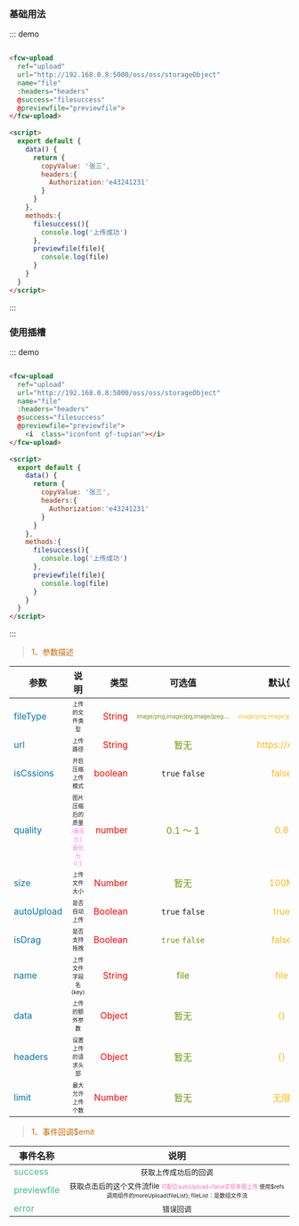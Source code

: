 ### 基础用法

<div class="demo-block">
  <div class="fcw-uplaodDemo">
    <fcw-upload 
      ref="upload"
      url="http://192.168.0.8:5000/oss/oss/storageObject"
      name="file"
      :headers="headers"
      @success="filesuccess"
      @previewfile="previewfile">
    </fcw-upload>
  </div> 
  
  <script>
    export default {
      data() {
        return {
          copyValue: '张三',
          headers:{
            Authorization:'e43241231'
          }
        }
      },
      methods:{
        filesuccess(){
          console.log('上传成功')
        },
        previewfile(file){
          this.$message({
            type:'success',
            message:'假装上传成功！到自己项目请更换好的请求接口'
          })
          console.log(file)
        }
      }
    }
    </script>
</div>

::: demo

```html

<fcw-upload 
  ref="upload"
  url="http://192.168.0.8:5000/oss/oss/storageObject"
  name="file"
  :headers="headers"
  @success="filesuccess"
  @previewfile="previewfile">
</fcw-upload>
  
<script>
  export default {
    data() {
      return {
        copyValue: '张三',
        headers:{
          Authorization:'e43241231'
        }
      }
    },
    methods:{
      filesuccess(){
        console.log('上传成功')
      },
      previewfile(file){
        console.log(file)
      }
    }
  }
</script>
```
:::

### 使用插槽

<div class="demo-block">
  <div class="fcw-uplaodDemo">
    <fcw-upload 
      ref="upload"
      url="http://192.168.0.8:5000/oss/oss/storageObject"
      name="file"
      :headers="headers"
      @success="filesuccess"
      @previewfile="previewfile">
       <i  class="iconfont gf-tupian"></i>
    </fcw-upload>
  </div> 
</div>

::: demo

```html

<fcw-upload 
  ref="upload"
  url="http://192.168.0.8:5000/oss/oss/storageObject"
  name="file"
  :headers="headers"
  @success="filesuccess"
  @previewfile="previewfile">
    <i  class="iconfont gf-tupian"></i>
</fcw-upload>
  
<script>
  export default {
    data() {
      return {
        copyValue: '张三',
        headers:{
          Authorization:'e43241231'
        }
      }
    },
    methods:{
      filesuccess(){
        console.log('上传成功')
      },
      previewfile(file){
        console.log(file)
      }
    }
  }
</script>
```
:::

> <font color=#CD6600>1、参数描述</font>

参数|说明|类型|可选值|默认值
---|:--:|--:|:--:|:--:|
<font color=#0077AA>fileType</font>|<font  size=1>上传的文件类型</font>|<font color=red>String</font>| <font size=1 color=#669900>image/png,image/jpg,image/jpeg....</font>|<font color=#FFB90F size=1>image/png,image/jpg,image/jpeg</font>
<font color=#0077AA>url</font>|<font  size=1>上传路径</font>|<font color=red>String</font>|<font color=#669900>暂无</font>|<font color=#FFB90F>https://xxxx</font>
<font color=#0077AA>isCssions</font>|<font  size=1>开启压缩上传模式</font>|<font color=red>boolean</font>|``` true ``` ``` false ```|<font color=#FFB90F>false</font>
<font color=#0077AA>quality</font>|<font  size=1>图片压缩后的质量 <font color=#FF83FA>/最高为1最低为0.1</font> </font>|<font color=red>number</font>|<font color=#669900>0.1 ～ 1</font>|<font color=#FFB90F>0.8</font>
<font color=#0077AA>size</font>|<font  size=1>上传文件大小</font>|<font color=red>Number</font>|<font color=#669900>暂无</font>|<font color=#FFB90F>100M</font>
<font color=#0077AA> autoUpload </font> | <font  size=1> 是否自动上传 </font> | <font color=red> Boolean </font> | ``` true ``` ``` false ``` | <font color=#FFB90F> true </font>
<font color=#0077AA> isDrag </font> | <font  size=1> 是否支持拖拽 </font> | <font color=red> Boolean </font> | <font color=#669900>  ``` true ``` ``` false ```</font> | <font color=#FFB90F> false </font> 
<font color=#0077AA> name </font> | <font  size=1> 上传文件字段名(key) </font> | <font color=red> String </font> | <font color=#669900> file </font> | <font color=#FFB90F> file  </font> 
<font color=#0077AA> data </font> | <font  size=1> 上传的额外参数 </font> | <font color=red> Object </font> | <font color=#669900>  暂无</font> | <font color=#FFB90F> {} </font> 
<font color=#0077AA> headers </font> | <font size=1> 设置上传的请求头部 </font> | <font color=red> Object </font> | <font color=#669900> 暂无 </font> | <font color=#FFB90F> {} </font> 
<font color=#0077AA> limit </font> | <font size=1> 最大允许上传个数</font> | <font color=red> Number </font> | <font color=#669900> 暂无 </font> | <font color=#FFB90F> 无限 </font> 

> <font color=#CD6600>1、事件回调$emit</font>

事件名称|说明 |
-----|:--:|
<font color=#42b983>success</font> | <font  size=2> 获取上传成功后的回调 </font>
<font color=#42b983>previewfile</font> | <font size=2> 获取点击后的这个文件流file </font> <font color=#FF69B4 size=1> 可配合autoUpload=false实现多图上传 </font>   <font size=1> 使用$refs调用组件的moreUpload(fileList); fileList：是数组文件流 </font>
<font color=#42b983>error</font> | <font  size=2> 错误回调 </font>